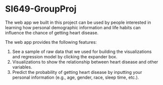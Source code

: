 # SI649-GroupProj

The web app we built in this project can be used by people interested in learning how personal demographic information and life habits can influence the chance of getting heart disease. 

The web app provides the following features:
1. See a sample of raw data that we used for building the visualizations and regression model by clicking the expander box. 
2. Visualizations to show the relationship between heart disease and other variables.
3. Predict the probability of getting heart disease by inputting your personal information (e.g., age, gender, race, sleep time, etc.).
